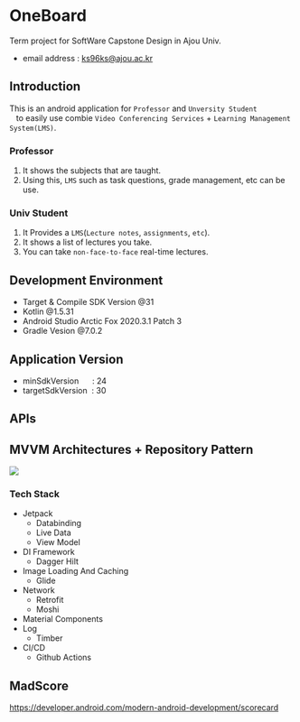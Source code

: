 # OneBoard
Term project for SoftWare Capstone Design in Ajou Univ.<br/>
- email address : ks96ks@ajou.ac.kr

## Introduction
This is an android application for `Professor` and `Unversity Student`<br/>
&nbsp;&nbsp;&nbsp;to easily use combie `Video Conferencing Services` + `Learning Management System(LMS)`.
### Professor
1. It shows the subjects that are taught.
1. Using this, `LMS` such as task questions, grade management, etc can be use.

### Univ Student
1. It Provides a `LMS`(`Lecture notes`, `assignments`, `etc`).
1. It shows a list of lectures you take.
1. You can take `non-face-to-face` real-time lectures.

## Development Environment
- Target & Compile SDK Version @31
- Kotlin @1.5.31
- Android Studio Arctic Fox 2020.3.1 Patch 3
- Gradle Vesion @7.0.2

## Application Version
- minSdkVersion&nbsp;&nbsp;&nbsp;&nbsp;&nbsp;&nbsp;: 24
- targetSdkVersion&nbsp;&nbsp;: 30

## APIs

## MVVM Architectures + Repository Pattern
<img src="https://developer.android.com/topic/libraries/architecture/images/final-architecture.png?hl=ko" />

### Tech Stack
- Jetpack
  - Databinding
  - Live Data
  - View Model
- DI Framework
  - Dagger Hilt
- Image Loading And Caching
  - Glide
- Network
  - Retrofit
  - Moshi
- Material Components
- Log
  - Timber
- CI/CD
  - Github Actions

## MadScore
https://developer.android.com/modern-android-development/scorecard
